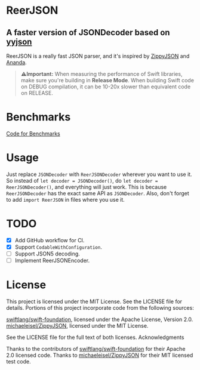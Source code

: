 # ReerJSON
## A faster version of JSONDecoder based on [yyjson](https://github.com/ibireme/yyjson)

ReerJSON is a really fast JSON parser, and it's inspired by [ZippyJSON](https://github.com/michaeleisel/ZippyJSON) and [Ananda](https://github.com/nixzhu/Ananda).

> **⚠️Important:** When measuring the performance of Swift libraries, make sure you're building in **Release Mode**. 
> When building Swift code on DEBUG compilation, it can be 10-20x slower than equivalent code on RELEASE.

# Benchmarks

[Code for Benchmarks](https://github.com/Asura19/ReerJSONBenchmark)

# Usage
Just replace `JSONDecoder` with `ReerJSONDecoder` wherever you want to use it. So instead of `let decoder = JSONDecoder()`, do `let decoder = ReerJSONDecoder()`, and everything will just work. This is because `ReerJSONDecoder` has the exact same API as `JSONDecoder`. Also, don't forget to add `import ReerJSON` in files where you use it.

# TODO
* [x] Add GitHub workflow for CI.
* [x] Support `CodableWithConfiguration`.
* [ ] Support JSON5 decoding.
* [ ] Implement ReerJSONEncoder.

# License
This project is licensed under the MIT License. See the LICENSE file for details.
Portions of this project incorporate code from the following sources:

[swiftlang/swift-foundation](https://github.com/swiftlang/swift-foundation), licensed under the Apache License, Version 2.0.
[michaeleisel/ZippyJSON](https://github.com/michaeleisel/ZippyJSON), licensed under the MIT License.

See the LICENSE file for the full text of both licenses.
Acknowledgments

Thanks to the contributors of [swiftlang/swift-foundation](https://github.com/swiftlang/swift-foundation) for their Apache 2.0 licensed code.
Thanks to [michaeleisel/ZippyJSON](https://github.com/michaeleisel/ZippyJSON) for their MIT licensed test code.
